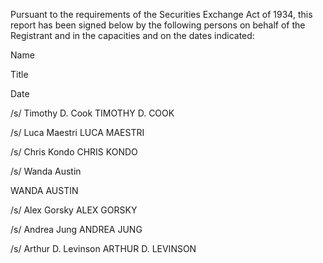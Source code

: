 Pursuant to the requirements of the Securities Exchange Act of 1934, this report has been signed below by the following persons
on behalf of the Registrant and in the capacities and on the dates indicated:

Name

Title

Date

/s/    Timothy D. Cook
TIMOTHY D. COOK

/s/    Luca Maestri
LUCA MAESTRI

/s/    Chris Kondo
CHRIS KONDO

/s/    Wanda Austin

WANDA AUSTIN

/s/    Alex Gorsky
ALEX GORSKY

/s/    Andrea Jung
ANDREA JUNG

/s/    Arthur D. Levinson
ARTHUR D. LEVINSON